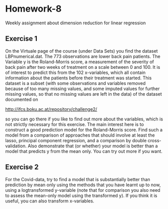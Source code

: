 # Homework-8
Weekly assignment about dimension reduction for linear regression

## Exercise 1

On the Virtuale page of the course (under Data Sets) you find the dataset
LBPnumerical.dat. The 773 observations are lower back pain patients. The Variable y is the Roland-Morris
score, a measurement of the severity of back pain after two weeks of treatment on a scale
between 0 and 100. It is of interest to predict this from the 102 x-variables, which all
contain information about the patients before their treatment was started. This dataset
is a subset (with some observations and variables removed because of too many missing
values, and some imputed values for further missing values, so that no missing values are
left in the data) of the dataset documented on

http://ifcs.boku.ac.at/repository/challenge2/

so you can go there if you like to find out more about the variables, which is not strictly
necessary for this exercise.
The main interest here is to construct a good prediction model for the Roland-Morris
score. Find such a model from a comparison of approaches that should involve at least the
lasso, principal component regression, and a comparison by double cross-validation. Also
demonstrate that (or whether) your model is better than a model that predicts y from the
mean only. You can try out more if you want.


## Exercise 2 

For the Covid-data, try to find a model that is substantially better than prediction by mean only using the methods that you have learnt up to now, using a logtransformed y-variable (note that for comparison you also need to assess the mean-only
model using the transformed y). If you think it is useful, you can also transform x-variables.
